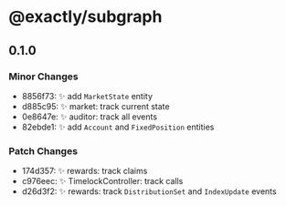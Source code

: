 # @exactly/subgraph

## 0.1.0

### Minor Changes

- 8856f73: ✨ add `MarketState` entity
- d885c95: ✨ market: track current state
- 0e8647e: ✨ auditor: track all events
- 82ebde1: ✨ add `Account` and `FixedPosition` entities

### Patch Changes

- 174d357: ✨ rewards: track claims
- c976eec: ✨ TimelockController: track calls
- d26d3f2: ✨ rewards: track `DistributionSet` and `IndexUpdate` events
